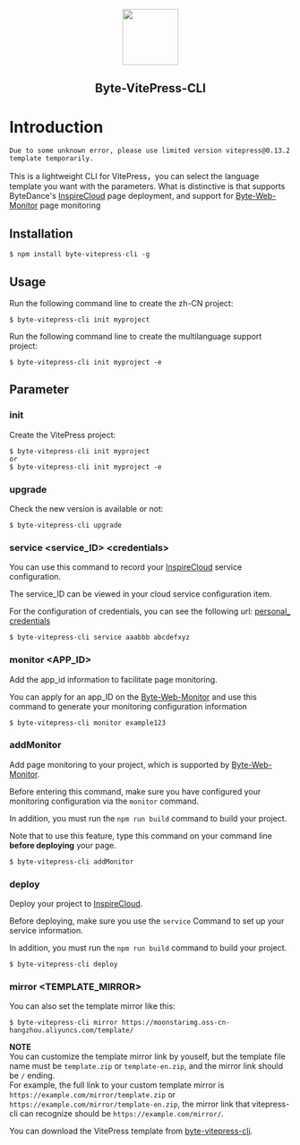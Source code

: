 <p align="center"><img src="https://s2.ax1x.com/2020/02/04/1DsmTO.png" height = "100" /></p>
<h2 align="center">Byte-VitePress-CLI</h2>


# Introduction

`Due to some unknown error, please use limited version vitepress@0.13.2 template temporarily.`

This is a lightweight CLI for VitePress，you can select the language template you want with the parameters. What is distinctive is that supports ByteDance's [InspireCloud](https://qingfuwu.cn/) page deployment, and support for [Byte-Web-Monitor](https://byte-web-monitor.vansin.top/) page monitoring

## Installation

```
$ npm install byte-vitepress-cli -g
```

## Usage

Run the following command line to create the zh-CN project:

```
$ byte-vitepress-cli init myproject
```

Run the following command line to create the multilanguage support project:

```
$ byte-vitepress-cli init myproject -e
```

## Parameter

### init 

Create the VitePress project:

```
$ byte-vitepress-cli init myproject 
or 
$ byte-vitepress-cli init myproject -e
```

### upgrade

Check the new version is available or not:

```
$ byte-vitepress-cli upgrade
```

### service <service_ID> \<credentials>

You can use this command to record your [InspireCloud](https://qingfuwu.cn/) service configuration.

The service_ID can be viewed in your cloud service configuration item.

For the configuration of credentials, you can see the following url: [personal_ credentials](https://qingfuwu.cn/docs/openapi/personaltoken2.html)

```
$ byte-vitepress-cli service aaabbb abcdefxyz
```

### monitor <APP_ID>

Add the app_id information to facilitate page monitoring.

You can apply for an app_ID on the [Byte-Web-Monitor](https://byte-web-monitor.vansin.top/) and use this command to generate your monitoring configuration information

```
$ byte-vitepress-cli monitor example123
```

### addMonitor 

Add page monitoring to your project, which is supported by [Byte-Web-Monitor](https://byte-web-monitor.vansin.top/).

Before entering this command, make sure you have configured your monitoring configuration via the `monitor` command.

In addition, you must run the `npm run build` command to build your project.

Note that to use this feature, type this command on your command line **before deploying** your page.

```
$ byte-vitepress-cli addMonitor
```

### deploy

Deploy your project to [InspireCloud](https://qingfuwu.cn/).

Before deploying, make sure you use the `service` Command to set up your service information.

In addition, you must run the `npm run build` command to build your project.

```
$ byte-vitepress-cli deploy
```

### mirror <TEMPLATE_MIRROR>

You can also set the template mirror like this:

```
$ byte-vitepress-cli mirror https://moonstarimg.oss-cn-hangzhou.aliyuncs.com/template/
```

**NOTE**  
You can customize the template mirror link by youself, but the template file name must be `template.zip` or `template-en.zip`, and the mirror link should be `/` ending.  
For example, the full link to your custom template mirror is `https://example.com/mirror/template.zip` or `https://example.com/mirror/template-en.zip`, the mirror link that vitepress-cli can recognize should be `https://example.com/mirror/`.  

You can download the VitePress template from [byte-vitepress-cli](https://github.com/YoungX99/byte-vitepress-cli). 

